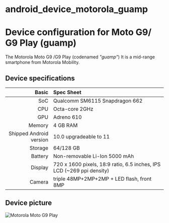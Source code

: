 # android_device_motorola_guamp
Device configuration for Moto G9/ G9 Play (guamp)
==================================================

The Motorola Moto G9 /G9 Play (codenamed _"guamp"_) It is a mid-range smartphone from Motorola Mobility.

## Device specifications

| Basic | Spec Sheet
| -----------: | :----------------------------------------------
| SoC          | Qualcomm SM6115 Snapdragon 662
| CPU          | Octa-core 2GHz
| GPU          | Adreno 610
| Memory       | 4 GB RAM
| Shipped Android version | 10.0 upgradeable to 11
| Storage      | 64/128 GB
| Battery      | Non-removable Li-Ion 5000 mAh
| Display      | 720 x 1600 pixels, 18:9 ratio, 6.5 inches, IPS LCD (~269 ppi density)
| Camera       | triple 48MP+2MP+2MP + LED flash, front 8MP

## Device picture

![Motorola Moto G9 Play](https://cdn1.smart-gsm.com/picture/motorola-moto-g9-play.jpg "Moto G9 Play")
